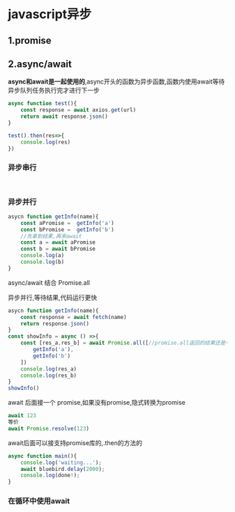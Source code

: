 # javascript异步

## 1.promise

## 2.async/await

**async和await是一起使用的**,async开头的函数为异步函数,函数内使用await等待异步队列任务执行完才进行下一步

```js
async function test(){
    const response = await axios.get(url)
    return await response.json() 
}

test().then(res=>{
    console.log(res)
})
```

### 异步串行

```js
  

```

### **异步并行**

```js
asycn function getInfo(name){
    const aPromise =  getInfo('a')
    const bPromise =  getInfo('b')
    //先拿到结果,再来await
    const a = await aPromise
    const b = await bPromise 
    console.log(a)
    console.log(b)
}

```



async/await 结合 Promise.all

异步并行,等待结果,代码运行更快

```js
asycn function getInfo(name){
    const response = await fetch(name)
    return response.json()
}
const showInfo = async () =>{
    const [res_a,res_b] = await Promise.all([//promise.all返回的结果还是一个promise
        getInfo('a'),
        getInfo('b')
    ])
    console.log(res_a)
    console.log(res_b)
}
showInfo()
```

await 后面接一个 promise,如果没有promise,隐式转换为promise

```js
await 123  
等价
await Promise.resolve(123)
```

await后面可以接支持promise库的,.then的方法的

```js
async function main(){
    console.log('waiting...');
    await bluebird.delay(2000);
    console.log(done!);
}
```

### 在循环中使用await